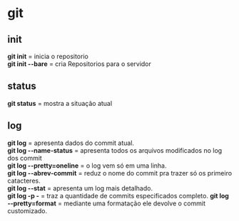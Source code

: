 
# git

## init

**git init** = inicia o repositorio  
**git init --bare** = cria Repositorios para o servidor

## status

**git status** = mostra a situação atual

## log

**git log** = apresenta dados do commit atual.  
**git log --name-status** = apresenta todos os arquivos modificados no log dos commit  
**git log --pretty=oneline** = o log vem só em uma linha.  
**git log --abrev-commit** = reduz o nome do commit pra trazer só os primeiro catacteres.  
**git log --stat** = apresenta um log mais detalhado.  
**git log -p -<numero>** = traz a quantidade de commits especificados completo.  **git log --pretty=format** = mediante uma formatação ele devolve o commit customizado.    
  


